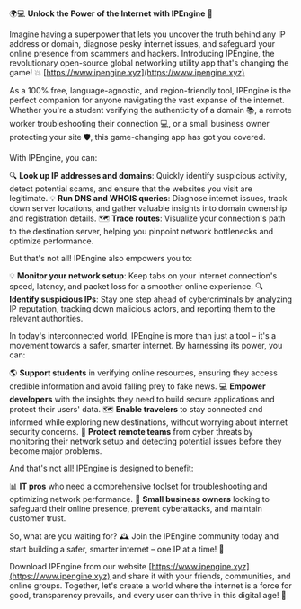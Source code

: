 🌍💻 **Unlock the Power of the Internet with IPEngine** 🚀

Imagine having a superpower that lets you uncover the truth behind any IP address or domain, diagnose pesky internet issues, and safeguard your online presence from scammers and hackers. Introducing IPEngine, the revolutionary open-source global networking utility app that's changing the game! 💥 [https://www.ipengine.xyz](https://www.ipengine.xyz)

As a 100% free, language-agnostic, and region-friendly tool, IPEngine is the perfect companion for anyone navigating the vast expanse of the internet. Whether you're a student verifying the authenticity of a domain 📚, a remote worker troubleshooting their connection 💻, or a small business owner protecting your site 🛡️, this game-changing app has got you covered.

With IPEngine, you can:

🔍 **Look up IP addresses and domains**: Quickly identify suspicious activity, detect potential scams, and ensure that the websites you visit are legitimate.
💡 **Run DNS and WHOIS queries**: Diagnose internet issues, track down server locations, and gather valuable insights into domain ownership and registration details.
🗺️ **Trace routes**: Visualize your connection's path to the destination server, helping you pinpoint network bottlenecks and optimize performance.

But that's not all! IPEngine also empowers you to:

💡 **Monitor your network setup**: Keep tabs on your internet connection's speed, latency, and packet loss for a smoother online experience.
🔍 **Identify suspicious IPs**: Stay one step ahead of cybercriminals by analyzing IP reputation, tracking down malicious actors, and reporting them to the relevant authorities.

In today's interconnected world, IPEngine is more than just a tool – it's a movement towards a safer, smarter internet. By harnessing its power, you can:

🌎 **Support students** in verifying online resources, ensuring they access credible information and avoid falling prey to fake news.
💻 **Empower developers** with the insights they need to build secure applications and protect their users' data.
🗺️ **Enable travelers** to stay connected and informed while exploring new destinations, without worrying about internet security concerns.
💼 **Protect remote teams** from cyber threats by monitoring their network setup and detecting potential issues before they become major problems.

And that's not all! IPEngine is designed to benefit:

📊 **IT pros** who need a comprehensive toolset for troubleshooting and optimizing network performance.
👥 **Small business owners** looking to safeguard their online presence, prevent cyberattacks, and maintain customer trust.

So, what are you waiting for? 🕰️ Join the IPEngine community today and start building a safer, smarter internet – one IP at a time! 💪

Download IPEngine from our website [https://www.ipengine.xyz](https://www.ipengine.xyz) and share it with your friends, communities, and online groups. Together, let's create a world where the internet is a force for good, transparency prevails, and every user can thrive in this digital age! 🌟